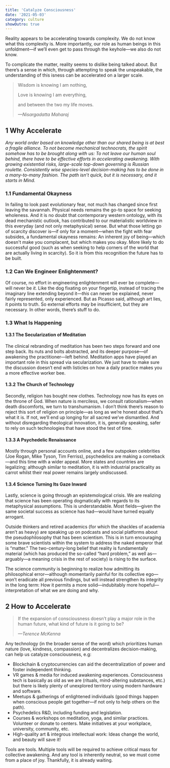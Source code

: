 ```yaml
---
title: 'Catalyze Consciousness'
date: '2021-05-03'
category: culture
showOutro: true
---
```


Reality appears to be accelerating towards complexity. We do not know what this complexity is. More importantly, our role as human beings in this unfoldment—if we’ll even get to pass through the keyhole—we also do not know.

To complicate the matter, reality seems to dislike being talked about. But there’s a sense in which, through attempting to speak the unspeakable, the understanding of this isness can be accelerated on a larger scale.

> Wisdom is knowing I am nothing,
>
> Love is knowing I am everything,
>
> and between the two my life moves.
>
> <cite>—Nisargadatta Maharaj</cite>

## 1 Why Accelerate

_Any world order based on knowledge other than our shared being is at best a fragile alliance. To not become mechanical technocrats, the spirit somehow has to be brought along with us: To not leave our human soul behind, there have to be effective efforts in accelerating awakening. With growing existential risks, large-scale top-down governing is Russian roulette. Consistently wise species-level decision-making has to be done in a many-to-many fashion. The path isn’t quick, but it is necessary, and it starts in Mind._

### 1.1 Fundamental Okayness

In failing to look past evolutionary fear, not much has changed since first leaving the savannah. Physical needs remains the go-to space for seeking wholeness. And it is no doubt that contemporary western ontology, with its dead mechanistic outlook, has contributed to our materialistic worldview in this everyday (and not only metaphysical) sense. But what those letting go of scarcity discover is—if only for a moment—when the fight with fear subsides, a fundamental okayness remains: An inherent joy of being—which doesn't make you complacent, but which makes you okay. More likely to do successful good (such as when seeking to help corners of the world that are actually living in scarcity). So it is from this recognition the future has to be built.

### 1.2 Can We Engineer Enlightenment?

Of course, no effort in engineering enlightenment will ever be complete—will never be _it._ Like the dog fixating on your fingertip, instead of tracing the imaginary line extending beyond it—_this_ can never be explained, never fairly represented, only experienced. But as Picasso said, although art lies, it points to truth. So external efforts may be insufficient, but they are necessary. In other words, there’s stuff to do.

### 1.3 What Is Happening

#### 1.3.1 The Secularization of Meditation

The clinical rebranding of meditation has been two steps forward and one step back. Its nuts and bolts abstracted, and its deeper purpose—of awakening the practitioner—left behind. Meditation apps have played an important role in this spread via secularization. We just have to make sure the discussion doesn’t end with listicles on how a daily practice makes you a more effective worker bee.

#### 1.3.2 The Church of Technology

Secondly, religion has bought new clothes. Technology now has its eyes on the throne of God. When nature is merciless, we consult rationalism—when death discomforts, we turn to transhumanism. I don’t think there‘s reason to reject this sort of religion on principle—as long as we’re honest about that’s what it is. If not, we’ll end up longing for all sacred we’ve dismantled. And without disregarding theological innovation, it is, generally speaking, safer to rely on such technologies that have stood the test of time.

#### 1.3.3 A Psychedelic Renaissance

Mostly through personal accounts online, and a few outspoken celebrities (Joe Rogan, Mike Tyson, Tim Ferriss), psychedelics are making a comeback—and this time with a wider appeal. More states and countries are legalizing; although similar to meditation, it is with industrial practicality as carrot whilst their real power remains largely undiscussed.

#### 1.3.4 Science Turning Its Gaze Inward

Lastly, science is going through an epistemological crisis. We are realizing that science has been operating dogmatically with regards to its metaphysical assumptions. This is understandable. Most fields—given the same societal success as science has had—would have turned equally arrogant.

Outside thinkers and retired academics (for which the shackles of academia aren’t as heavy) are speaking up on podcasts and social platforms about the pseudophilosophy that has been scientism. This is in turn encouraging some brave scientists within the system to address the naked emperor that is “matter.” The two-century-long belief that reality is fundamentally material (which has produced the so-called “hard problem,” as well as—arguably—a meaning crisis in the rest of society) is rising to the surface.

The science community is beginning to realize how admitting its philosophical error—although momentarily painful for its collective ego—won’t eradicate all previous findings, but will instead strengthen its integrity in the long term: How it permits a more solid—indubitably more hopeful—interpretation of what we are doing and why.

## 2 How to Accelerate

> If the expansion of consciousness doesn’t play a major role in the human future, what kind of future is it going to be?
>
> <cite>—Terence McKenna</cite>

Any technology (in the broader sense of the word) which prioritizes human nature (love, kindness, compassion) and decentralizes decision-making, can help us catalyze consciousness, e.g:

- Blockchain & cryptocurrencies can aid the decentralization of power and foster independent thinking.
- VR games & media for induced awakening experiences. Consciousness tech is basically as old as we are (rituals, mind-altering substances, etc.) but there is likely plenty of unexplored territory using modern hardware and software.
- Meetups & gatherings of enlightened individuals (good things happen when conscious people get together—if not only to help others on the path).
- Psychedelics R&D, including funding and legislation.
- Courses & workshops on meditation, yoga, and similar practices. Volunteer or donate to centers. Make initiatives at your workplace, university, community, etc.
- High-quality art & integrous intellectual work: Ideas change the world, and beauty will save it!

Tools are tools. Multiple tools will be required to achieve critical mass for collective awakening. And any tool is inherently neutral, so we must come from a place of joy. Thankfully, it is already waiting.
